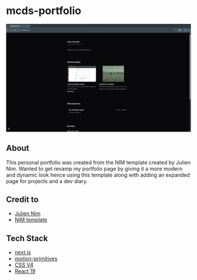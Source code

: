 # mcds-portfolio
[![Picture of my website](/public/mcd-portfolio-pic.png)](https://www.mcds-portfolio.dev/)

## About
This personal portfolio was created from the NIM template created by Julien Nim. 
Wanted to get revamp my portfolio page by giving it a more modern and dynamic look hence using this template along with adding an expanded page for projects and a dev diary. 

## Credit to
- [Julien Nim](https://github.com/ibelick)
- [NIM template](https://github.com/ibelick/nim)

## Tech Stack
- [next.js](https://nextjs.org/)
- [motion-primitives](https://pro.motion-primitives.com/)
- [CSS V4](https://tailwindcss.com/)
- [React 19](https://react.dev/blog/2024/12/05/react-19)
